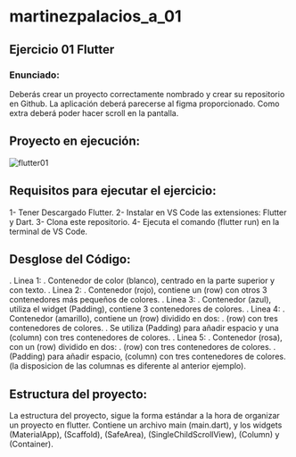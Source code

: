 # martinezpalacios_a_01


## Ejercicio 01 Flutter


### Enunciado:
Deberás crear un proyecto correctamente nombrado y crear su repositorio en Github. La aplicación deberá parecerse al figma proporcionado. Como extra deberá poder hacer scroll en la pantalla.


## Proyecto en ejecución:
![flutter01](https://github.com/ChemaDvp/MartinezPalaciosA01/assets/115820368/b3ed20a1-dda0-45e4-90e9-225c8cb731a0)



## Requisitos para ejecutar el ejercicio:
1- Tener Descargado Flutter.
2- Instalar en VS Code las extensiones: Flutter y Dart.
3- Clona este repositorio.
4- Ejecuta el comando (flutter run) en la terminal de VS Code.



## Desglose del Código:
. Linea 1:
  . Contenedor de color (blanco), centrado en la parte superior y con texto.
. Linea 2:
  . Contenedor (rojo), contiene un (row) con otros 3 contenedores más pequeños de colores.
. Linea 3:
  . Contenedor (azul), utiliza el widget (Padding), contiene 3 contenedores de colores.
. Linea 4:
  . Contenedor (amarillo), contiene un (row) dividido en dos:
    . (row) con tres contenedores de colores.
    . Se utiliza (Padding) para añadir espacio y una (column) con tres contenedores de colores.
. Linea 5:
  . Contenedor (rosa), con un (row) dividido en dos:
    . (row) con tres contenedores de colores.
    . (Padding) para añadir espacio, (column) con tres contenedores de colores. (la disposicion de las columnas es diferente al anterior ejemplo).
    


## Estructura del proyecto:
La estructura del proyecto, sigue la forma estándar a la hora de organizar un proyecto en flutter. Contiene un archivo main (main.dart), y los widgets (MaterialApp), (Scaffold), (SafeArea), (SingleChildScrollView), (Column) y (Container).

